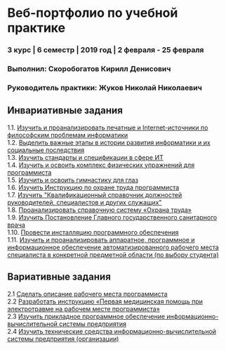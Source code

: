# Веб-портфолио по учебной практике
### 3 курс | 6 семестр | 2019 год | 2 февраля - 25 февраля
### Выполнил: Скоробогатов Кирилл Денисович
### Руководитель практики: Жуков Николай Николаевич  


## Инвариативные задания

1.1. [Изучить и проанализировать печатные и Internet-источники по философским проблемам информатики ](https://github.com/Yalkinzsun/edu_pract_2019/tree/master/%D0%98%D0%BD%D0%B2%D0%B0%D1%80%D0%B8%D0%B0%D0%BD%D1%82%D0%BD%D1%8B%D0%B5%20%D0%B7%D0%B0%D0%B4%D0%B0%D0%BD%D0%B8%D1%8F/1.1)  
1.2. [Выделить важные этапы в истории развития информатики и их социальные последствия ](https://github.com/Yalkinzsun/edu_pract_2019/tree/master/%D0%98%D0%BD%D0%B2%D0%B0%D1%80%D0%B8%D0%B0%D0%BD%D1%82%D0%BD%D1%8B%D0%B5%20%D0%B7%D0%B0%D0%B4%D0%B0%D0%BD%D0%B8%D1%8F/1.2)  
1.3. [Изучить стандарты и спецификации в сфере ИТ ](https://github.com/Yalkinzsun/edu_pract_2019/tree/master/%D0%98%D0%BD%D0%B2%D0%B0%D1%80%D0%B8%D0%B0%D0%BD%D1%82%D0%BD%D1%8B%D0%B5%20%D0%B7%D0%B0%D0%B4%D0%B0%D0%BD%D0%B8%D1%8F/1.3)  
1.4. [Изучить и освоить комплекс физических упражнений для программиста ](https://github.com/Yalkinzsun/edu_pract_2019/tree/master/%D0%98%D0%BD%D0%B2%D0%B0%D1%80%D0%B8%D0%B0%D0%BD%D1%82%D0%BD%D1%8B%D0%B5%20%D0%B7%D0%B0%D0%B4%D0%B0%D0%BD%D0%B8%D1%8F/1.4)  
1.5. [Изучить и освоить гимнастику для глаз ](https://github.com/Yalkinzsun/edu_pract_2019/tree/master/%D0%98%D0%BD%D0%B2%D0%B0%D1%80%D0%B8%D0%B0%D0%BD%D1%82%D0%BD%D1%8B%D0%B5%20%D0%B7%D0%B0%D0%B4%D0%B0%D0%BD%D0%B8%D1%8F/1.5)  
1.6. [Изучить Инструкцию по охране труда программиста ](https://github.com/Yalkinzsun/edu_pract_2019/tree/master/%D0%98%D0%BD%D0%B2%D0%B0%D1%80%D0%B8%D0%B0%D0%BD%D1%82%D0%BD%D1%8B%D0%B5%20%D0%B7%D0%B0%D0%B4%D0%B0%D0%BD%D0%B8%D1%8F/1.6)  
1.7. [Изучить "Квалификационный справочник должностей руководителей, специалистов и других служащих"](https://github.com/Yalkinzsun/edu_pract_2019/tree/master/%D0%98%D0%BD%D0%B2%D0%B0%D1%80%D0%B8%D0%B0%D0%BD%D1%82%D0%BD%D1%8B%D0%B5%20%D0%B7%D0%B0%D0%B4%D0%B0%D0%BD%D0%B8%D1%8F/1.7)  
1.8. [Проанализировать справочную систему «Охрана труда» ](https://github.com/Yalkinzsun/edu_pract_2019/tree/master/%D0%98%D0%BD%D0%B2%D0%B0%D1%80%D0%B8%D0%B0%D0%BD%D1%82%D0%BD%D1%8B%D0%B5%20%D0%B7%D0%B0%D0%B4%D0%B0%D0%BD%D0%B8%D1%8F/1.8)  
1.9. [Изучить Постановление Главного государственного санитарного врача](https://github.com/Yalkinzsun/edu_pract_2019/tree/master/%D0%98%D0%BD%D0%B2%D0%B0%D1%80%D0%B8%D0%B0%D0%BD%D1%82%D0%BD%D1%8B%D0%B5%20%D0%B7%D0%B0%D0%B4%D0%B0%D0%BD%D0%B8%D1%8F/1.9)  
1.10. [Провести инсталляцию программного обеспечения ](https://github.com/Yalkinzsun/edu_pract_2019/tree/master/%D0%98%D0%BD%D0%B2%D0%B0%D1%80%D0%B8%D0%B0%D0%BD%D1%82%D0%BD%D1%8B%D0%B5%20%D0%B7%D0%B0%D0%B4%D0%B0%D0%BD%D0%B8%D1%8F/1.10)  
1.11. [Изучить и проанализировать аппаратное, программное и информационное обеспечение автоматизированного рабочего места специалиста в конкретной предметной области (по выбору студента) ](https://github.com/Yalkinzsun/edu_pract_2019/tree/master/%D0%98%D0%BD%D0%B2%D0%B0%D1%80%D0%B8%D0%B0%D0%BD%D1%82%D0%BD%D1%8B%D0%B5%20%D0%B7%D0%B0%D0%B4%D0%B0%D0%BD%D0%B8%D1%8F/1.11)  


## Вариативные задания
2.1 [Сделать описание рабочего места программиста ](https://github.com/Yalkinzsun/edu_pract_2019/tree/master/%D0%92%D0%B0%D1%80%D0%B8%D0%B0%D1%82%D0%B8%D0%B2%D0%BD%D1%8B%D0%B5%20%D0%B7%D0%B0%D0%B4%D0%B0%D0%BD%D0%B8%D1%8F/2.1)  
2.2 [Разработать инструкцию «Первая медицинская помощь при электротравме на рабочем месте программиста» ](https://github.com/Yalkinzsun/edu_pract_2019/tree/master/%D0%92%D0%B0%D1%80%D0%B8%D0%B0%D1%82%D0%B8%D0%B2%D0%BD%D1%8B%D0%B5%20%D0%B7%D0%B0%D0%B4%D0%B0%D0%BD%D0%B8%D1%8F/2.2)  
2.3 [Изучить прикладное программное обеспечение информационно-вычислительной системы предприятия ](https://github.com/Yalkinzsun/edu_pract_2019/tree/master/%D0%92%D0%B0%D1%80%D0%B8%D0%B0%D1%82%D0%B8%D0%B2%D0%BD%D1%8B%D0%B5%20%D0%B7%D0%B0%D0%B4%D0%B0%D0%BD%D0%B8%D1%8F/2.3)  
2.4 [Изучить технические средства информационно-вычислительной системы предприятия (организации)](https://github.com/Yalkinzsun/edu_pract_2019/tree/master/Вариативные_задания/2.4)

